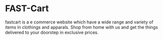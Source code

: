 # FAST-Cart
fastcart is a e commerce website which have a wide range and variety of items in clothings and apparals. Shop from home with us and get the things delivered to your doorstep in exclusive prices.


